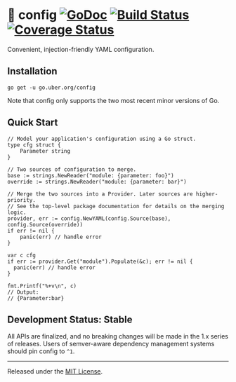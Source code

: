# :fishing_pole_and_fish: config [![GoDoc][doc-img]][doc] [![Build Status][ci-img]][ci] [![Coverage Status][cov-img]][cov]

Convenient, injection-friendly YAML configuration.

## Installation

```
go get -u go.uber.org/config
```

Note that config only supports the two most recent minor versions of Go.

## Quick Start

```golang
// Model your application's configuration using a Go struct.
type cfg struct {
    Parameter string
}

// Two sources of configuration to merge.
base := strings.NewReader("module: {parameter: foo}")
override := strings.NewReader("module: {parameter: bar}")

// Merge the two sources into a Provider. Later sources are higher-priority.
// See the top-level package documentation for details on the merging logic.
provider, err := config.NewYAML(config.Source(base), config.Source(override))
if err != nil {
    panic(err) // handle error
}

var c cfg
if err := provider.Get("module").Populate(&c); err != nil {
  panic(err) // handle error
}

fmt.Printf("%+v\n", c)
// Output:
// {Parameter:bar}
```

## Development Status: Stable

All APIs are finalized, and no breaking changes will be made in the 1.x series
of releases. Users of semver-aware dependency management systems should pin
config to `^1`.

---

Released under the [MIT License](LICENSE.txt).

[doc-img]: http://img.shields.io/badge/GoDoc-Reference-blue.svg
[doc]: https://godoc.org/go.uber.org/config

[ci-img]: https://img.shields.io/travis/uber-go/config/master.svg
[ci]: https://travis-ci.org/uber-go/config/branches

[cov-img]: https://codecov.io/gh/uber-go/config/branch/master/graph/badge.svg
[cov]: https://codecov.io/gh/uber-go/config/branch/master
